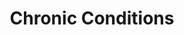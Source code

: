 ---
layout: more
permalink: "/modules/person-centered-care/chronic/"
title: Chronic Conditions
id: chronic

sections:
  - section:

    - part: half
      title: Self management support
      text: "The home health team can support client’s in managing their chronic conditions by:"
      bullets:
        - Assessment and monitoring
        - Managing emergencies
        - Teaching client to prevent/manage acute exacerbation
        - MRP care conferencing
        - Medication management

    - part: half
      title: Take Action
      text: Please watch the ‘Self Managing and Self Management Support’ video
      youtube: https://www.youtube.com/embed/uRQ853sRt0o

  - section:
    - part: half
      title: Client Education
      text: "Education for clients and caregivers may include:"
      bullets: 
        - Assessment and monitoring
        - Managing emergencies
        - Teaching client to prevent/manage acute exacerbation
        - MRP care conferencing
        - Medication management

  - section:
    - part: half
      title: Types of Conditions
      text: Home health nurses can be involved with clients with chronic conditions such as Chronic Obstructive Pulmonary Disease (COPD) or heart failure. There are many chronic health challenges people live with for many years.
      text-2: Do you have any preconceived notions about people with mental health challenges?
      text-3: What kind of questions can you ask to find out about a person’s mental health?

    - part: half
      title: Self Reflection
      text: Not all chronic health challenges are physical. Watch the Living with Mental Health video and reflect.
      youtube: https://www.youtube.com/embed/ezI2W32yNg8


  - section:
    - part: half
      title: Anxiety and Depression
      text: Indicate which signs and symptoms go with the underlying issue by dragging and dropping
    - part: full
      quiz-matching:
        - category: [Depression, modules/pcc/more-on-topic/chronic/depression.jpg] 
        - category: [Anxiety, modules/pcc/more-on-topic/chronic/anxiety.jpg]

        - Depression: Lack of interest in activities
        - Depression: Depressive mood
        - Depression: Excessive worry
        - Depression: Lack of energy
        - Anxiety: Restlessness
        - Anxiety: Muscle tension
        - Anxiety: Feelings of worthlessness
        - Anxiety: Irritability

  - section:
    - part: half
      title: Medication Management
      text: Ensuring the right medications are taken at the right time in the right way is a part of managing chronic disease. Community health nurses can assist clients with this by first doing a Best Possible Medication History. Once the history is done and documented, reconcilation should be done with the MRP.
      resources:
        - file: file
        - file: file
    - part: half
      title: Take Action
      text: Review images of strategies you can use to help support taking their medication properly. Click an image to expand.
      gallery:
        - Image: modules/pcc/more-on-topic/chronic/clock.jpg
        - Image: modules/pcc/more-on-topic/chronic/notepad.jpg
        - Image: modules/pcc/more-on-topic/chronic/pillcase.jpg
        - Image: modules/pcc/more-on-topic/chronic/binder.jpg
        - Image: modules/pcc/more-on-topic/chronic/help.jpg
        - Image: modules/pcc/more-on-topic/chronic/case.jpg
      


---